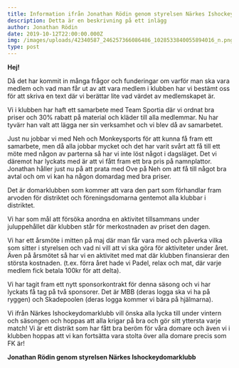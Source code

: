 ```yaml
---
title: Information ifrån Jonathan Rödin genom styrelsen Närkes Ishockeydomarklubb
description: Detta är en beskrivning på ett inlägg
author: Jonathan Rödin
date: 2019-10-12T22:00:00.000Z
img: /images/uploads/42340587_246257366086486_1028533840055894016_n.png
type: post
---
```

**Hej!**

Då det har kommit in många frågor och funderingar om varför man ska vara medlem och vad man får ut av att vara medlem i klubben har vi bestämt oss för att skriva en text där vi berättar lite vad värdet av medlemskapet är.

Vi i klubben har haft ett samarbete med Team Sportia där vi ordnat bra priser och 30% rabatt på material och kläder till alla medlemmar. Nu har tyvärr han valt att lägga ner sin verksamhet och vi blev då av samarbetet.

Just nu jobbar vi med Neh och Monkeysports för att kunna få fram ett samarbete, men då alla jobbar mycket och det har varit svårt att få till ett möte med någon av parterna så har vi inte löst något i dagsläget. Det vi däremot har lyckats med är att vi fått fram ett bra pris på namnplattor. Jonathan håller just nu på att prata med Ove på Neh om att få till något bra avtal och om vi kan ha någon domardag med bra priser.



Det är domarklubben som kommer att vara den part som förhandlar fram arvoden för distriktet och föreningsdomarna gentemot alla klubbar i distriktet.



Vi har som mål att försöka anordna en aktivitet tillsammans under juluppehållet där klubben står för merkostnaden av priset den dagen.

Vi har ett årsmöte i mitten på maj där man får vara med och påverka vilka som sitter i styrelsen och vad ni vill att vi ska göra för aktiviteter under året. Även på årsmötet så har vi en aktivitet med mat där klubben finansierar den största kostnaden. (t.ex. förra året hade vi Padel, relax och mat, där varje medlem fick betala 100kr för att delta).



Vi har tagit fram ett nytt sponsorkontrakt för denna säsong och vi har lyckats få tag på två sponsorer. Det är MBB (deras logga ska vi ha på ryggen) och Skadepoolen (deras logga kommer vi bära på hjälmarna).



Vi ifrån Närkes Ishockeydomarklubb vill önska alla lycka till under vintern och säsongen och hoppas att alla krigar på bra och gör sitt yttersta varje match! Vi är ett distrikt som har fått bra beröm för våra domare och även vi i klubben hoppas att vi kan fortsätta vara stolta över alla domare precis som FK är!



**Jonathan Rödin genom styrelsen Närkes Ishockeydomarklubb**
